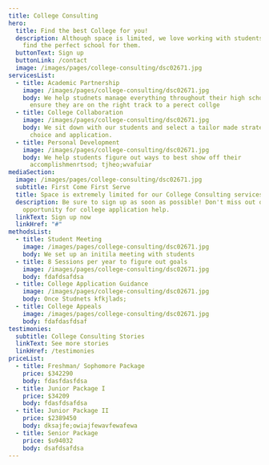 ```yaml
---
title: College Consulting
hero:
  title: Find the best College for you!
  description: Although space is limited, we love working with students to help
    find the perfect school for them.
  buttonText: Sign up
  buttonLink: /contact
  image: /images/pages/college-consulting/dsc02671.jpg
servicesList:
  - title: Academic Partnership
    image: /images/pages/college-consulting/dsc02671.jpg
    body: We help studnets manage everything throughout their high school career to
      ensure they are on the right track to a perect collge
  - title: College Collaboration
    image: /images/pages/college-consulting/dsc02671.jpg
    body: We sit down with our students and select a tailor made strategy for collge
      choice and application.
  - title: Personal Development
    image: /images/pages/college-consulting/dsc02671.jpg
    body: We help students figure out ways to best show off their
      accomplishmenrtsod; tjheo;wvafuiar
mediaSection:
  image: /images/pages/college-consulting/dsc02671.jpg
  subtitle: First Come First Serve
  title: Space is extremely limited for our College Consulting services
  description: Be sure to sign up as soon as possible! Don't miss out on a unique
    opportunity for college application help.
  linkText: Sign up now
  linkHref: "#"
methodsList:
  - title: Student Meeting
    image: /images/pages/college-consulting/dsc02671.jpg
    body: We set up an initila meeting with students
  - title: 8 Sessions per year to figure out goals
    image: /images/pages/college-consulting/dsc02671.jpg
    body: fdafdsafdsa
  - title: College Application Guidance
    image: /images/pages/college-consulting/dsc02671.jpg
    body: Once Studnets kfkjlads;
  - title: College Appeals
    image: /images/pages/college-consulting/dsc02671.jpg
    body: fdafdasfdsaf
testimonies:
  subtitle: College Consulting Stories
  linkText: See more stories
  linkHref: /testimonies
priceList:
  - title: Freshman/ Sophomore Package
    price: $342290
    body: fdasfdasfdsa
  - title: Junior Package I
    price: $34209
    body: fdasfdsafdsa
  - title: Junior Package II
    price: $2389450
    body: dksajfe;owiajfewavfewafewa
  - title: Senior Package
    price: $u94032
    body: dsafdsafdsa
---
```

